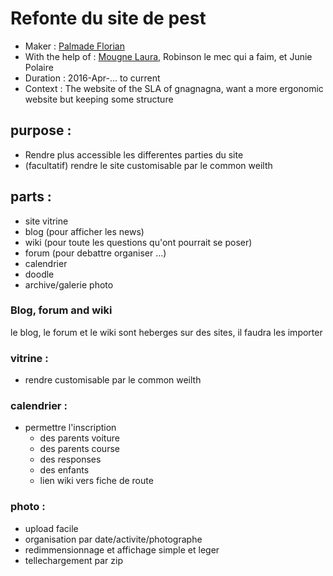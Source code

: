 # Refonte du site de pest
* Maker : [Palmade Florian](https://github.com/FlorianCcj)
* With the help of : [Mougne Laura](https://github.com/LauraMgne), Robinson le mec qui a faim, et Junie Polaire
* Duration : 2016-Apr-... to current
* Context : The website of the SLA of gnagnagna, want a more ergonomic website but keeping some structure

## purpose :
- Rendre plus accessible les differentes parties du site
- (facultatif) rendre le site customisable par le common weilth

## parts :
- site vitrine
- blog (pour afficher les news)
- wiki (pour toute les questions qu'ont pourrait se poser)
- forum (pour debattre organiser ...)
- calendrier
- doodle 
- archive/galerie photo

### Blog, forum and wiki
le blog, le forum et le wiki sont heberges sur des sites, il faudra les importer

### vitrine : 
- rendre customisable par le common weilth

### calendrier : 
- permettre l'inscription 
   * des parents voiture
   * des parents course
   * des responses
   * des enfants
   * lien wiki vers fiche de route

### photo :
- upload facile
- organisation par date/activite/photographe
- redimmensionnage et affichage simple et leger
- tellechargement par zip
